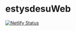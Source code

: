 # estysdesuWeb
[![Netlify Status](https://api.netlify.com/api/v1/badges/91db7e13-383d-48db-85f5-709a1fafa8ed/deploy-status)](https://app.netlify.com/sites/estysdesuweb/deploys)

